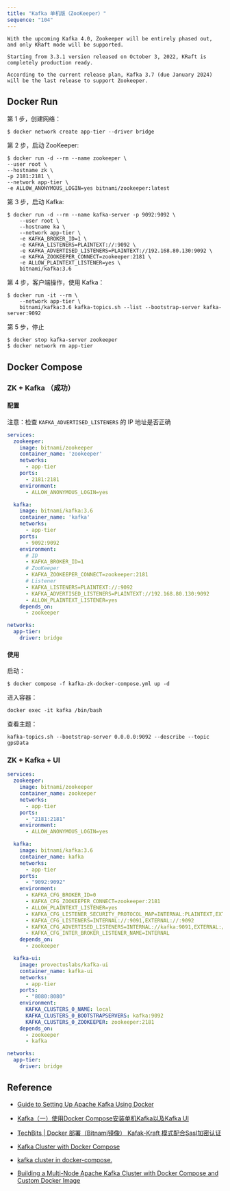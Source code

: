 ```yaml
---
title: "Kafka 单机版（ZooKeeper）"
sequence: "104"
---
```


```text
With the upcoming Kafka 4.0, Zookeeper will be entirely phased out, and only KRaft mode will be supported.

Starting from 3.3.1 version released on October 3, 2022, KRaft is completely production ready.

According to the current release plan, Kafka 3.7 (due January 2024) will be the last release to support Zookeeper.
```

## Docker Run

第 1 步，创建网络：

```text
$ docker network create app-tier --driver bridge
```

第 2 步，启动 ZooKeeper:

```text
$ docker run -d --rm --name zookeeper \
--user root \
--hostname zk \
-p 2181:2181 \
--network app-tier \
-e ALLOW_ANONYMOUS_LOGIN=yes bitnami/zookeeper:latest
```

第 3 步，启动 Kafka:

```text
$ docker run -d --rm --name kafka-server -p 9092:9092 \
    --user root \
    --hostname ka \
    --network app-tier \
    -e KAFKA_BROKER_ID=1 \
    -e KAFKA_LISTENERS=PLAINTEXT://:9092 \
    -e KAFKA_ADVERTISED_LISTENERS=PLAINTEXT://192.168.80.130:9092 \
    -e KAFKA_ZOOKEEPER_CONNECT=zookeeper:2181 \
    -e ALLOW_PLAINTEXT_LISTENER=yes \
    bitnami/kafka:3.6
```

第 4 步，客户端操作，使用 Kafka：

```text
$ docker run -it --rm \
    --network app-tier \
    bitnami/kafka:3.6 kafka-topics.sh --list --bootstrap-server kafka-server:9092
```

第 5 步，停止

```text
$ docker stop kafka-server zookeeper
$ docker network rm app-tier
```

## Docker Compose

### ZK + Kafka （成功）

#### 配置

注意：检查 `KAFKA_ADVERTISED_LISTENERS` 的 IP 地址是否正确

```yaml
services:
  zookeeper:
    image: bitnami/zookeeper
    container_name: 'zookeeper'
    networks:
      - app-tier
    ports:
      - 2181:2181
    environment:
      - ALLOW_ANONYMOUS_LOGIN=yes

  kafka:
    image: bitnami/kafka:3.6
    container_name: 'kafka'
    networks:
      - app-tier
    ports:
      - 9092:9092
    environment:
      # ID
      - KAFKA_BROKER_ID=1
      # ZooKeeper
      - KAFKA_ZOOKEEPER_CONNECT=zookeeper:2181
      # Listener
      - KAFKA_LISTENERS=PLAINTEXT://:9092
      - KAFKA_ADVERTISED_LISTENERS=PLAINTEXT://192.168.80.130:9092
      - ALLOW_PLAINTEXT_LISTENER=yes
    depends_on:
      - zookeeper

networks:
  app-tier:
    driver: bridge
```

#### 使用

启动：

```text
$ docker compose -f kafka-zk-docker-compose.yml up -d
```

进入容器：

```text
docker exec -it kafka /bin/bash
```

查看主题：

```text
kafka-topics.sh --bootstrap-server 0.0.0.0:9092 --describe --topic gpsData
```

### ZK + Kafka + UI

```yaml
services:
  zookeeper:
    image: bitnami/zookeeper
    container_name: zookeeper
    networks:
      - app-tier
    ports:
      - "2181:2181"
    environment:
      - ALLOW_ANONYMOUS_LOGIN=yes

  kafka:
    image: bitnami/kafka:3.6
    container_name: kafka
    networks:
      - app-tier
    ports:
      - "9092:9092"
    environment:
      - KAFKA_CFG_BROKER_ID=0
      - KAFKA_CFG_ZOOKEEPER_CONNECT=zookeeper:2181
      - ALLOW_PLAINTEXT_LISTENER=yes
      - KAFKA_CFG_LISTENER_SECURITY_PROTOCOL_MAP=INTERNAL:PLAINTEXT,EXTERNAL:PLAINTEXT
      - KAFKA_CFG_LISTENERS=INTERNAL://:9091,EXTERNAL://:9092
      - KAFKA_CFG_ADVERTISED_LISTENERS=INTERNAL://kafka:9091,EXTERNAL://192.168.80.130:9092
      - KAFKA_CFG_INTER_BROKER_LISTENER_NAME=INTERNAL
    depends_on:
      - zookeeper

  kafka-ui:
    image: provectuslabs/kafka-ui
    container_name: kafka-ui
    networks:
      - app-tier
    ports:
      - "8080:8080"
    environment:
      KAFKA_CLUSTERS_0_NAME: local
      KAFKA_CLUSTERS_0_BOOTSTRAPSERVERS: kafka:9092
      KAFKA_CLUSTERS_0_ZOOKEEPER: zookeeper:2181
    depends_on:
      - zookeeper
      - kafka

networks:
  app-tier:
    driver: bridge
```

## Reference

- [Guide to Setting Up Apache Kafka Using Docker](https://www.baeldung.com/ops/kafka-docker-setup)

- [Kafka（一）使用Docker Compose安装单机Kafka以及Kafka UI](https://blog.csdn.net/dghkgjlh/article/details/133418837)
- [TechBits | Docker 部署（Bitnami镜像） Kafak-Kraft 模式配合Sasl加密认证](https://juejin.cn/post/7294556533932884020)
- [Kafka Cluster with Docker Compose](https://medium.com/@erkndmrl/kafka-cluster-with-docker-compose-5864d50f677e)
- [kafka cluster in docker-compose.](https://gist.github.com/everpeace/7a317860cab6c7fb39d5b0c13ec2543e)
- [Building a Multi-Node Apache Kafka Cluster with Docker Compose and Custom Docker Image](https://medium.com/javarevisited/building-a-multi-node-apache-kafka-cluster-with-docker-compose-and-custom-docker-image-b343df17c028)
